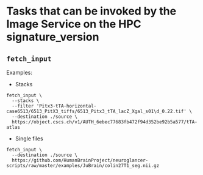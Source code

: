 # Tasks that can be invoked by the Image Service on the HPC signature_version

## `fetch_input`

  Examples:

  * Stacks

  ```
  fetch_input \
    --stacks \
    --filter 'Pitx3-tTA-horizontal-case6513/6513_PitX3_tiffs/6513_Pitx3_tTA_lacZ_Xgal_s01\d_0.22.tif' \
    --destination ./source \
    https://object.cscs.ch/v1/AUTH_6ebec77683fb472f94d352be92b5a577/tTA-atlas
  ```

  * Single files

  ```
  fetch_input \
    --destination ./source \
    https://github.com/HumanBrainProject/neuroglancer-scripts/raw/master/examples/JuBrain/colin27T1_seg.nii.gz
  ```
